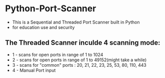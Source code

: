 # Python-Port-Scanner
- This is a Sequential and Threaded Port Scanner built in Python
- for education use and security
## The Threaded Scanner inculde 4 scanning mode:
  * 1 - scans for open ports in range of 1 to 1024
  * 2 - scans for open ports in range of 1 to 49152(might take a while)
  * 3 - scans for "common" ports : 20, 21, 22, 23, 25, 53, 80, 110, 443
  * 4 - Manual Port input
